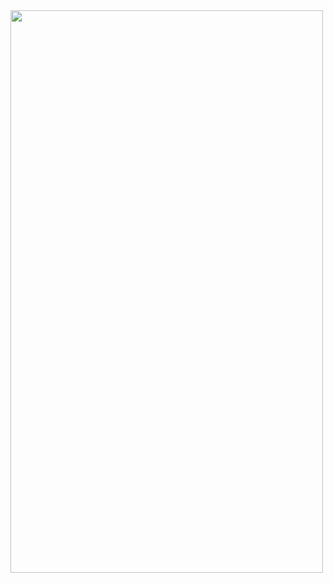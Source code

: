 <html>
<head>
  <img src="This PC/Destop/GitHub Files/R6Stats/images/image" width="500" height="900">
</head>
<body>
</body>
</html>
